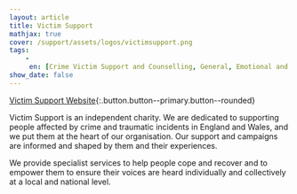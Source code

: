 ```yaml
---
layout: article
title: Victim Support
mathjax: true
cover: /support/assets/logos/victimsupport.png
tags:
    -
     en: [Crime Victim Support and Counselling, General, Emotional and practical assistance, Personal safety services, Peer support and group work, Help navigating the criminal justice system]
show_date: false
---
```


[Victim Support Website](https://www.victimsupport.org.uk){:.button.button--primary.button--rounded}

Victim Support is an independent charity. We are dedicated to supporting people affected by crime and traumatic incidents in England and Wales, and we put them at the heart of our organisation. Our support and campaigns are informed and shaped by them and their experiences.

We provide specialist services to help people cope and recover and to empower them to ensure their voices are heard individually and collectively at a local and national level.
